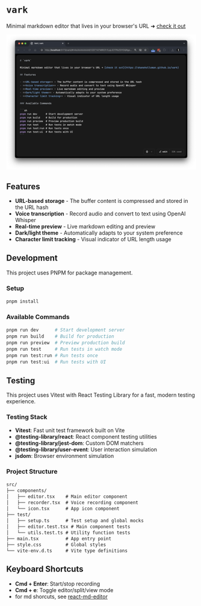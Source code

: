 # `vark`

Minimal markdown editor that lives in your browser's URL ➜ [check it out](https://shaneholloman.github.io/vark)

![screenshot](public/screenshot.png)

## Features

- **URL-based storage** - The buffer content is compressed and stored in the URL hash
- **Voice transcription** - Record audio and convert to text using OpenAI Whisper
- **Real-time preview** - Live markdown editing and preview
- **Dark/light theme** - Automatically adapts to your system preference
- **Character limit tracking** - Visual indicator of URL length usage

## Development

This project uses PNPM for package management.

### Setup

```sh
pnpm install
```

### Available Commands

```sh
pnpm run dev      # Start development server
pnpm run build    # Build for production
pnpm run preview  # Preview production build
pnpm run test     # Run tests in watch mode
pnpm run test:run # Run tests once
pnpm run test:ui  # Run tests with UI
```

## Testing

This project uses Vitest with React Testing Library for a fast, modern testing experience.

### Testing Stack

- **Vitest**: Fast unit test framework built on Vite
- **@testing-library/react**: React component testing utilities
- **@testing-library/jest-dom**: Custom DOM matchers
- **@testing-library/user-event**: User interaction simulation
- **jsdom**: Browser environment simulation

### Project Structure

```tree
src/
├── components/
│   ├── editor.tsx    # Main editor component
│   ├── recorder.tsx  # Voice recording component
│   └── icon.tsx      # App icon component
├── test/
│   ├── setup.ts      # Test setup and global mocks
│   ├── editor.test.tsx # Main component tests
│   └── utils.test.ts # Utility function tests
├── main.tsx          # App entry point
├── style.css         # Global styles
└── vite-env.d.ts     # Vite type definitions
```

## Keyboard Shortcuts

- **Cmd + Enter**: Start/stop recording
- **Cmd + e**: Toggle editor/split/view mode
- for md shorcuts, see [react-md-editor](https://uiwjs.github.io/react-md-editor/)
